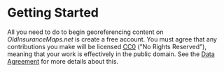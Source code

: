 # Getting Started

All you need to do to begin georeferencing content on _OldInsuranceMaps.net_ is create a free account. You must agree that any contributions you make will be licensed [CC0](https://creativecommons.org/public-domain/cc0/) ("No Rights Reserved"), meaning that your work is effectively in the public domain. See the [Data Agreement](https://oldinsurancemaps.net/data-agreement) for more details about this.
